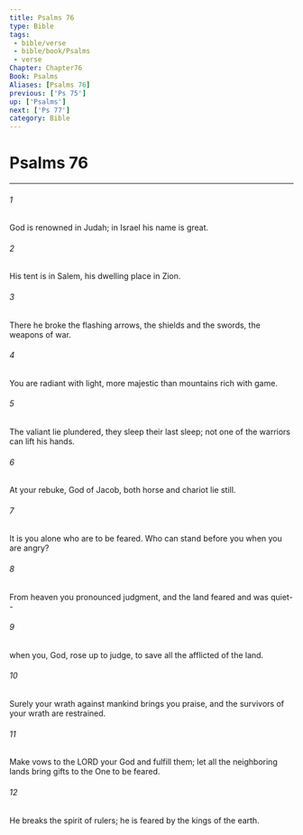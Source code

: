 ```yaml
---
title: Psalms 76
type: Bible
tags:
 - bible/verse
 - bible/book/Psalms
 - verse
Chapter: Chapter76
Book: Psalms
Aliases: [Psalms 76]
previous: ['Ps 75']
up: ['Psalms']
next: ['Ps 77']
category: Bible
---
```

# Psalms 76

***


###### 1 
God is renowned in Judah; in Israel his name is great. 

###### 2 
His tent is in Salem, his dwelling place in Zion. 

###### 3 
There he broke the flashing arrows, the shields and the swords, the weapons of war. 

###### 4 
You are radiant with light, more majestic than mountains rich with game. 

###### 5 
The valiant lie plundered, they sleep their last sleep; not one of the warriors can lift his hands. 

###### 6 
At your rebuke, God of Jacob, both horse and chariot lie still. 

###### 7 
It is you alone who are to be feared. Who can stand before you when you are angry? 

###### 8 
From heaven you pronounced judgment, and the land feared and was quiet-- 

###### 9 
when you, God, rose up to judge, to save all the afflicted of the land. 

###### 10 
Surely your wrath against mankind brings you praise, and the survivors of your wrath are restrained. 

###### 11 
Make vows to the LORD your God and fulfill them; let all the neighboring lands bring gifts to the One to be feared. 

###### 12 
He breaks the spirit of rulers; he is feared by the kings of the earth. 
